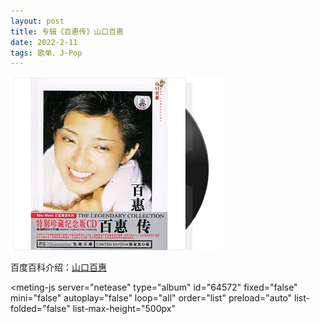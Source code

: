 ```yaml
---
layout: post
title: 专辑《百惠传》山口百惠
date: 2022-2-11
tags: 歌单、J-Pop
---
```


![](/img/momoe.png)

百度百科介绍：<a href="https://baike.baidu.com/item/%E5%B1%B1%E5%8F%A3%E7%99%BE%E6%83%A0/30018" target="_blank">山口百惠</a>


<style>
    @import url(https://cdn.jsdelivr.net/npm/aplayer/dist/APlayer.min.css);
</style>
<script src="https://cdn.jsdelivr.net/npm/aplayer/dist/APlayer.min.js"></script>
<script src="https://cdn.jsdelivr.net/npm/meting@2.0.1/dist/Meting.min.js"></script>
<meting-js 
	server="netease" 
	type="album" 
	id="64572"
	fixed="false"
	mini="false"
	autoplay="false"
	loop="all"
	order="list"
	preload="auto"
	list-folded="false"
	list-max-height="500px" 

></meting-js>